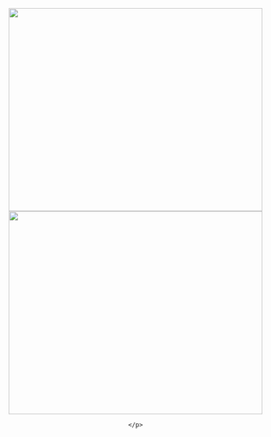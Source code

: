 <center>
  <p align="center" >
      <img width="500px" height="400px"  align="center" src="https://github-readme-stats.vercel.app/api/top-langs/?username=V-Gutierrez&hide=html&layout=compact&theme=cobalt" />
    <img width="500px" height="400px"  align="center" src="https://github-readme-stats.vercel.app/api/top-langs/?username=V-Gutierrez&hide=html&layout=compact&theme=cobalt" />
   
    </p>

</center>

